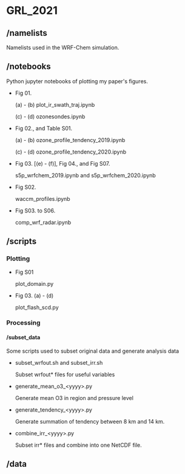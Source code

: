 # GRL_2021

## /namelists

Namelists used in the WRF-Chem simulation.

## /notebooks

Python jupyter notebooks of plotting my paper's figures.

- Fig 01.

  (a) - (b) plot_ir_swath_traj.ipynb

  (c) - (d) ozonesondes.ipynb 

- Fig 02., and Table S01.

  (a) - (b) ozone_profile_tendency_2019.ipynb

  (c) - (d) ozone_profile_tendency_2020.ipynb

- Fig 03. [(e) - (f)], Fig 04., and Fig S07.

  s5p_wrfchem_2019.ipynb and s5p_wrfchem_2020.ipynb

  

- Fig S02.

  waccm_profiles.ipynb

- Fig S03. to S06.

  comp_wrf_radar.ipynb

## /scripts

### Plotting

- Fig S01

  plot_domain.py

- Fig 03. (a) - (d)

  plot_flash_scd.py

### Processing

#### /subset_data

Some scripts used to subset original data and generate analysis data

- subset_wrfout.sh and subset_irr.sh

  Subset wrfout* files for useful variables

- generate_mean_o3_\<yyyy\>.py

  Generate mean O3 in region and pressure level

- generate_tendency_\<yyyy\>.py

  Generate summation of tendency between 8 km and 14 km.

- combine_irr_\<yyyy\>.py

  Subset irr* files and combine into one NetCDF file.

## /data

